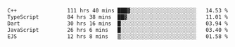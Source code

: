 <!--START_SECTION:waka-->

```txt
C++                111 hrs 40 mins ███▓░░░░░░░░░░░░░░░░░░░░░   14.53 %
TypeScript         84 hrs 38 mins  ██▓░░░░░░░░░░░░░░░░░░░░░░   11.01 %
Dart               30 hrs 16 mins  █░░░░░░░░░░░░░░░░░░░░░░░░   03.94 %
JavaScript         26 hrs 6 mins   █░░░░░░░░░░░░░░░░░░░░░░░░   03.40 %
EJS                12 hrs 8 mins   ▒░░░░░░░░░░░░░░░░░░░░░░░░   01.58 %
```

<!--END_SECTION:waka-->
